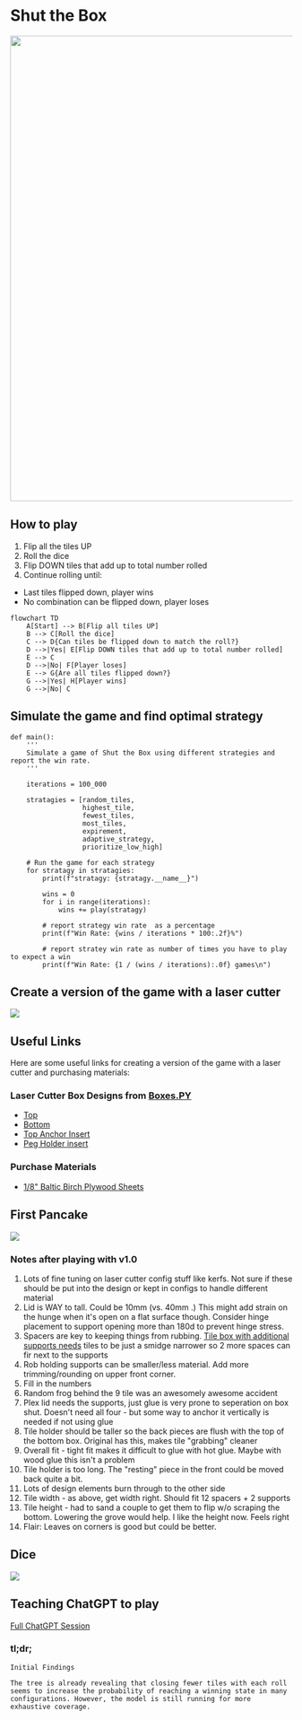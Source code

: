 # Shut the Box

<img src="images/original.jpg" width="830">

## How to play
1. Flip all the tiles UP
1. Roll the dice
1. Flip DOWN tiles that add up to total number rolled
1. Continue rolling until:
  * Last tiles flipped down, player wins
  * No combination can be flipped down, player loses

```mermaid
flowchart TD
    A[Start] --> B[Flip all tiles UP]
    B --> C[Roll the dice]
    C --> D{Can tiles be flipped down to match the roll?}
    D -->|Yes| E[Flip DOWN tiles that add up to total number rolled]
    E --> C
    D -->|No| F[Player loses]
    E --> G{Are all tiles flipped down?}
    G -->|Yes| H[Player wins]
    G -->|No| C
```


## Simulate the game and find optimal strategy
```
def main():
    '''
    Simulate a game of Shut the Box using different strategies and report the win rate.
    '''
    
    iterations = 100_000

    stratagies = [random_tiles, 
                  highest_tile, 
                  fewest_tiles, 
                  most_tiles, 
                  expirement, 
                  adaptive_strategy, 
                  prioritize_low_high]

    # Run the game for each strategy
    for stratagy in stratagies:
        print(f"stratagy: {stratagy.__name__}")

        wins = 0
        for i in range(iterations):
            wins += play(stratagy)

        # report strategy win rate  as a percentage
        print(f"Win Rate: {wins / iterations * 100:.2f}%")      

        # report stratey win rate as number of times you have to play to expect a win
        print(f"Win Rate: {1 / (wins / iterations):.0f} games\n")  
```

## Create a version of the game with a laser cutter
<img src="images/laser_print.png"/>


## Useful Links

Here are some useful links for creating a version of the game with a laser cutter and purchasing materials:

### Laser Cutter Box Designs from [Boxes.PY](https://boxes.hackerspace-bamberg.de/?language=en)
- [Top](https://boxes.hackerspace-bamberg.de/ABox?FingerJoint_style=rectangular&FingerJoint_surroundingspaces=2.0&FingerJoint_bottom_lip=0.0&FingerJoint_edge_width=1.0&FingerJoint_extra_length=0.0&FingerJoint_finger=2.0&FingerJoint_play=0.0&FingerJoint_space=2.0&FingerJoint_width=1.0&Lid_handle=none&Lid_style=none&Lid_handle_height=8.0&Lid_height=4.0&Lid_play=0.1&x=265&y=200&h=30&outside=0&outside=1&bottom_edge=h&thickness=3.0&format=svg&tabs=0.0&qr_code=0&debug=0&labels=0&labels=1&reference=100.0&inner_corners=loop&burn=0.1&language=en&render=0)
- [Bottom](https://boxes.hackerspace-bamberg.de/ABox?FingerJoint_style=rectangular&FingerJoint_surroundingspaces=2.0&FingerJoint_bottom_lip=0.0&FingerJoint_edge_width=1.0&FingerJoint_extra_length=0.0&FingerJoint_finger=2.0&FingerJoint_play=0.0&FingerJoint_space=2.0&FingerJoint_width=1.0&Lid_handle=none&Lid_style=none&Lid_handle_height=8.0&Lid_height=4.0&Lid_play=0.1&x=265&y=200&h=40&outside=0&outside=1&bottom_edge=h&thickness=3.0&format=svg&tabs=0.0&qr_code=0&debug=0&labels=0&labels=1&reference=100.0&inner_corners=loop&burn=0.1&language=en&render=0)
- [Top Anchor Insert](https://boxes.hackerspace-bamberg.de/ABox?FingerJoint_style=rectangular&FingerJoint_surroundingspaces=2.0&FingerJoint_bottom_lip=0.0&FingerJoint_edge_width=1.0&FingerJoint_extra_length=0.0&FingerJoint_finger=2.0&FingerJoint_play=0.0&FingerJoint_space=2.0&FingerJoint_width=1.0&Lid_handle=none&Lid_style=none&Lid_handle_height=8.0&Lid_height=4.0&Lid_play=0.1&x=262&y=197&h=28&outside=0&outside=1&bottom_edge=h&thickness=3.0&format=svg&tabs=0.0&qr_code=0&debug=0&labels=0&labels=1&reference=100.0&inner_corners=loop&burn=0.1&language=en&render=0)
- [Peg Holder insert](https://boxes.hackerspace-bamberg.de/ABox?FingerJoint_style=rectangular&FingerJoint_surroundingspaces=2.0&FingerJoint_bottom_lip=0.0&FingerJoint_edge_width=1.0&FingerJoint_extra_length=0.0&FingerJoint_finger=2.0&FingerJoint_play=0.0&FingerJoint_space=2.0&FingerJoint_width=1.0&Lid_handle=none&Lid_style=none&Lid_handle_height=8.0&Lid_height=4.0&Lid_play=0.1&x=262&y=55&h=30&outside=0&outside=1&bottom_edge=h&thickness=3.0&format=svg&tabs=0.0&qr_code=0&debug=0&labels=0&labels=1&reference=100.0&inner_corners=loop&burn=0.1&language=en&render=0)

### Purchase Materials
- [1/8" Baltic Birch Plywood Sheets](https://www.amazon.com/Premium-Baltic-Plywood-Sheets-Woodpeckers/dp/B07NWYZJ3M/ref=mp_s_a_1_1_sspa?crid=3PRF5KMGAN6WL&dib=eyJ2IjoiMSJ9.dP3lAm-3PhXd7Ydx6-kmb5gkpGDtaBlGvuYW4Ta5LzP_7ZLfHRXgDKbXuKIqnLqitCLjtb-yT7-ByFSqQeClRdbf3sK5tyIeIZmT_g6hzp-mhZvHpSDf7pHOqzWqaiypANbale2Tg5JVVJBTrS6eCCVlFn2luo8gr_6fP8vOKfgHRxodXOIWpMhE0QztM04h2JgdbLLFA9uBAMrhVXHfvQ.uPxLmHTHmQmJC-pTKVnwUSlOfE3Sz7-blfA5uzxFA5w&dib_tag=se&keywords=1%2F8%2Bbaltic%2Bbirch%2Bplywood%2B12x20&qid=1730488850&sprefix=1%2F8%2Bbal%2Caps%2C109&sr=8-1-spons&sp_csd=d2lkZ2V0TmFtZT1zcF9waG9uZV9zZWFyY2hfYXRm&th=1)

## First Pancake
<img src="images/first pancake.jpg"/>

### Notes after playing with v1.0
1. Lots of fine tuning on laser cutter config stuff like kerfs. Not sure if these should be put into the design or kept in configs to handle different material
1. Lid is WAY to tall. Could be 10mm (vs. 40mm .) This might add strain on the hunge when it's open on a flat surface though. Consider hinge placement to support opening more than 180d to prevent hinge stress.
1. Spacers are key to keeping things from rubbing. [Tile box with additional supports needs](images/intra-tile-supports.png) tiles to be just a smidge narrower so 2 more spaces can fir next to the supports
1. Rob holding supports can be smaller/less material. Add more trimming/rounding on upper front corner.
1. Fill in the numbers
1. Random frog behind the 9 tile was an awesomely awesome accident
1. Plex lid needs the supports, just glue is very prone to seperation on box shut. Doesn't need all four - but some way to anchor it vertically is needed if not using glue
1. Tile holder should be taller so the back pieces are flush with the top of the bottom box. Original has this, makes tile "grabbing" cleaner
1. Overall fit - tight fit makes it difficult to glue with hot glue. Maybe with wood glue this isn't a problem
1. Tile holder is too long. The "resting" piece in the front could be moved back quite a bit.
1. Lots of design elements burn through to the other side
1. Tile width - as above, get width right. Should fit 12 spacers + 2 supports
1. Tile height - had to sand a couple to get them to flip w/o scraping the bottom. Lowering the grove would help. I like the height now. Feels right
1. Flair: Leaves on corners is good but could be better.

## Dice
<img src="images/dice.jpg"/>

## Teaching ChatGPT to play
[Full ChatGPT Session](https://chatgpt.com/share/67279330-a8f8-8009-9172-d0ac83a69630)
### tl;dr;
```
Initial Findings

The tree is already revealing that closing fewer tiles with each roll seems to increase the probability of reaching a winning state in many configurations. However, the model is still running for more exhaustive coverage.
```